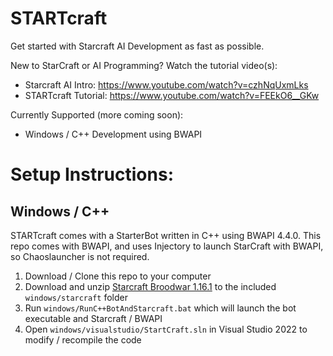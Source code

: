 # STARTcraft

Get started with Starcraft AI Development as fast as possible. 

New to StarCraft or AI Programming? Watch the tutorial video(s): 
* Starcraft AI Intro: https://www.youtube.com/watch?v=czhNqUxmLks
* STARTcraft Tutorial: https://www.youtube.com/watch?v=FEEkO6__GKw

Currently Supported (more coming soon):
* Windows / C++ Development using BWAPI

# Setup Instructions:

## Windows / C++

STARTcraft comes with a StarterBot written in C++ using BWAPI 4.4.0. This repo comes with BWAPI, and uses Injectory to launch StarCraft with BWAPI, so Chaoslauncher is not required.

1. Download / Clone this repo to your computer
2. Download and unzip [Starcraft Broodwar 1.16.1](http://www.cs.mun.ca/~dchurchill/startcraft/scbw_bwapi440.zip) to the included `windows/starcraft` folder
3. Run `windows/RunC++BotAndStarcraft.bat` which will launch the bot executable and Starcraft / BWAPI
4. Open `windows/visualstudio/StartCraft.sln` in Visual Studio 2022 to modify / recompile the code
